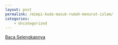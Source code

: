 ```yaml
---
layout: post
permalink: /mimpi-kuda-masuk-rumah-menurut-islam/
categories:
    - Uncategorized
---
```


[Baca Selengkapnya](/10)